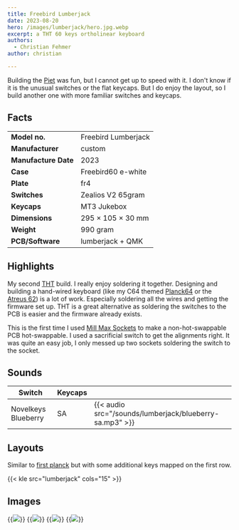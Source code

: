 ```yaml
---
title: Freebird Lumberjack
date: 2023-08-20
hero: /images/lumberjack/hero.jpg.webp
excerpt: a THT 60 keys ortholinear keyboard
authors:
  - Christian Fehmer
author: christian

---
```


Building the [Piet](/post/2022-05-21-lumberjack-piet) was fun, but I cannot get up to speed with it. I don't know if it is the unusual switches or the flat keycaps. But I do enjoy the layout, so I build another one with more familiar switches and keycaps.

## Facts 

| | |
|---------------------|-----------------------------------------------------------------------------------------------|
| **Model no.** | Freebird Lumberjack |
| **Manufacturer** | custom |
| **Manufacture Date** | 2023 |
| **Case** | Freebird60 e-white |
| **Plate** | fr4 |
| **Switches** | Zealios V2 65gram |
| **Keycaps** | MT3 Jukebox |
| **Dimensions** | 295 × 105 × 30 mm |
| **Weight** | 990 gram |
| **PCB/Software** | lumberjack + QMK |


## Highlights

My second [THT](https://en.wikipedia.org/wiki/Through-hole_technology) build. I really enjoy soldering it together. Designing and building a hand-wired keyboard (like my C64 themed [Planck64](/post/2020-04-06-planck64/) or the [Atreus 62](/post/2020-07-18-atreus62/)) is a lot of work. Especially soldering all the wires and getting the firmware set up. THT is a great alternative as soldering the switches to the PCB is easier and the firmware already exists.

This is the first time I used [Mill Max Sockets](https://www.mill-max.com/products/new/pcb-sockets-and-micro-plugs) to make a non-hot-swappable PCB hot-swappable. I used a sacrificial switch to get the alignments right. It was quite an easy job, I only messed up two sockets soldering the switch to the socket.


## Sounds

| Switch | Keycaps ||
|----------|-----------|--|
| Novelkeys Blueberry | SA | {{< audio src="/sounds/lumberjack/blueberry-sa.mp3" >}} 

## Layouts

Similar to [first planck](/post/2020-04-05-planck/#layouts) but with some additional keys mapped on the first row.

{{< kle src="lumberjack" cols="15" >}}

## Images

{{<image src="images/lumberjack/1.jpg.webp" >}}
{{<image src="images/lumberjack/2.jpg.webp" >}}
{{<image src="images/lumberjack/3.jpg.webp" >}}
{{<image src="images/lumberjack/4.jpg.webp" >}}